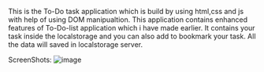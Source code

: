 This is the To-Do task application which is build by using html,css and js with help of using DOM manipualtion.
This application contains enhanced features of To-Do-list application which i have made earlier. 
It contains your task inside the localstorage and you can also add to bookmark your task.
All the data will saved in localstorage server.


ScreenShots:
![image](https://github.com/user-attachments/assets/81ffb541-4f7b-4395-9f03-65457774a10c)
